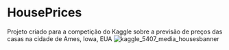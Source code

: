 # HousePrices
Projeto criado para a competição do Kaggle sobre a previsão de preços das casas na cidade de Ames, Iowa, EUA
![kaggle_5407_media_housesbanner](https://github.com/Erik-Henrique/HousePrices/assets/150151321/e534c93d-1f04-410d-a76a-6eea804e7835)
